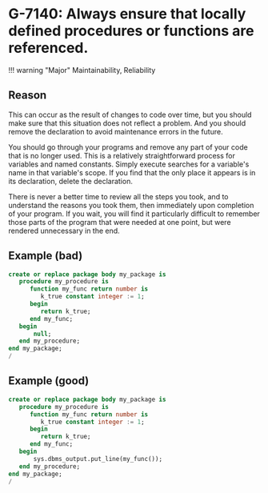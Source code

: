 # G-7140: Always ensure that locally defined procedures or functions are referenced.

!!! warning "Major"
    Maintainability, Reliability

## Reason

This can occur as the result of changes to code over time, but you should make sure that this situation does not reflect a problem. And you should remove the declaration to avoid maintenance errors in the future. 	

You should go through your programs and remove any part of your code that is no longer used. This is a relatively straightforward process for variables and named constants. Simply execute searches for a variable's name in that variable's scope. If you find that the only place it appears is in its declaration, delete the declaration. 

There is never a better time to review all the steps you took, and to understand the reasons you took them, then immediately upon completion of your program. If you wait, you will find it particularly difficult to remember those parts of the program that were needed at one point, but were rendered unnecessary in the end.

## Example (bad)

```sql
create or replace package body my_package is
   procedure my_procedure is
      function my_func return number is
         k_true constant integer := 1;
      begin
         return k_true;
      end my_func;
   begin
       null;
   end my_procedure;
end my_package;
/
```

## Example (good)

```sql
create or replace package body my_package is
   procedure my_procedure is
      function my_func return number is
         k_true constant integer := 1;
      begin
         return k_true;
      end my_func;
   begin
       sys.dbms_output.put_line(my_func());
   end my_procedure;
end my_package;
/
```
